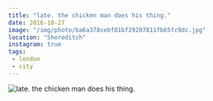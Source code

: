 ```yaml
---
title: "late. the chicken man does his thing."
date: 2016-10-27
image: "/img/photo/ba6a378cebf81bf29207811fb65fc9dc.jpg"
location: "Shoreditch"
instagram: true
tags:
 - london
 - city
---
```


![late. the chicken man does his thing.](/img/photo/ba6a378cebf81bf29207811fb65fc9dc.jpg)

